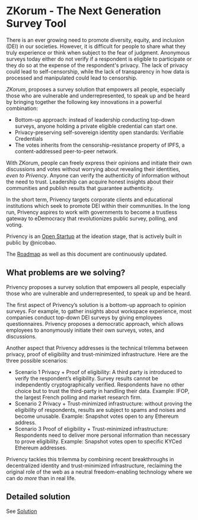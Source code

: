 # ZKorum - The Next Generation Survey Tool

There is an ever growing need to promote diversity, equity, and inclusion (DEI) in our societies. However, it is difficult for people to share what they truly experience or think when subject to the fear of judgment. Anonymous surveys today either do not verify if a respondent is eligible to participate or they do so at the expense of the respondent's privacy. The lack of privacy could lead to self-censorship, while the lack of transparency in how data is processed and manipulated could lead to censorship.

_ZKorum_, proposes a survey solution that empowers all people, especially those who are vulnerable and underrepresented, to speak up and be heard by bringing together the following key innovations in a powerful combination:
- Bottom-up approach: instead of leadership conducting top-down surveys, anyone holding a private eligible credential can start one.
- Privacy-preserving self-sovereign identity open standards: Verifiable Credentials
- The votes inherits from the censorship-resistance property of IPFS, a content-addressed peer-to-peer network.

With ZKorum, people can freely express their opinions and initiate their own discussions and votes without worrying about revealing their identities, _even to Privency_. Anyone can verify the authenticity of information without the need to trust. Leadership can acquire honest insights about their communities and publish results that guarantee authenticity. 

In the short term, Privency targets corporate clients and educational institutions which seek to promote DEI within their communities. In the long run, Privency aspires to work with governments to become a trustless gateway to eDemocracy that revolutionizes public survey, polling, and voting.

Privency is an [Open Startup](https://cal.com/blog/open-startup) at the ideation stage, that is actively built in public by @nicobao.

The [Roadmap](./ROADMAP.md) as well as this document are continuously updated.

## What problems are we solving?

Privency proposes a survey solution that empowers all people, especially those who are vulnerable and underrepresented, to speak up and be heard. 

The first aspect of Privency’s solution is a bottom-up approach to opinion surveys. For example, to gather insights about workspace experience, most companies conduct top-down DEI surveys by giving employees questionnaires. Privency proposes a democratic approach, which allows employees to anonymously initiate their own surveys, votes, and discussions.

Another aspect that Privency addresses is the technical trilemma between privacy, proof of eligibility and trust-minimized infrastructure. Here are the three possible scenarios:
- Scenario 1 Privacy + Proof of eligibility: A third party is introduced to verify the respondent’s eligibility. Survey results cannot be independently cryptographically verified. Respondents have no other choice but to trust the third-party in handling their data. Example: IFOP, the largest French polling and market research firm.
- Scenario 2 Privacy + Trust-minimized infrastructure: without proving the eligibility of respondents, results are subject to spams and noises and become unusable. Example: Snapshot votes open to any Ethereum address.
- Scenario 3 Proof of eligibility + Trust-minimized infrastructure: Respondents need to deliver more personal information than necessary to prove eligibility. Example: Snapshot votes open to specific KYCed Ethereum addresses.

Privency tackles this trilemma by combining recent breakthroughs in decentralized identity and trust-minimized infrastructure, reclaiming the original role of the web as a neutral freedom-enabling technology where we can do _more_ than in real life.

## Detailed solution

See [Solution](./SOLUTION.md)
